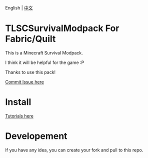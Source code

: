 English | [中文]("https://github.com/erha134/TLSCSurvivalModpack1/README_CN.md")
# TLSCSurvivalModpack For Fabric/Quilt
This is a Minecraft Survival Modpack.

I think it will be helpful for the game :P

Thanks to use this pack!

[Commit Issue here](https://github.com/erha134/TLSCSurvivalModpack1/issues)

# Install
[Tutorials here](https://github.com/erha134/TLSCSurvivalModpack1/wiki)

# Developement
If you have any idea, you can create your fork and pull to this repo.